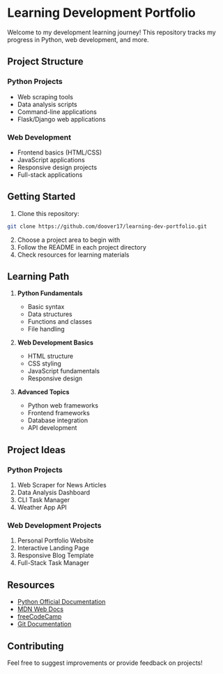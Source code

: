 # Learning Development Portfolio

Welcome to my development learning journey! This repository tracks my progress in Python, web development, and more.

## Project Structure

### Python Projects
- Web scraping tools
- Data analysis scripts
- Command-line applications
- Flask/Django web applications

### Web Development
- Frontend basics (HTML/CSS)
- JavaScript applications
- Responsive design projects
- Full-stack applications

## Getting Started

1. Clone this repository:
```bash
git clone https://github.com/doover17/learning-dev-portfolio.git
```

2. Choose a project area to begin with
3. Follow the README in each project directory
4. Check resources for learning materials

## Learning Path

1. **Python Fundamentals**
   - Basic syntax
   - Data structures
   - Functions and classes
   - File handling

2. **Web Development Basics**
   - HTML structure
   - CSS styling
   - JavaScript fundamentals
   - Responsive design

3. **Advanced Topics**
   - Python web frameworks
   - Frontend frameworks
   - Database integration
   - API development

## Project Ideas

### Python Projects
1. Web Scraper for News Articles
2. Data Analysis Dashboard
3. CLI Task Manager
4. Weather App API

### Web Development Projects
1. Personal Portfolio Website
2. Interactive Landing Page
3. Responsive Blog Template
4. Full-Stack Task Manager

## Resources

- [Python Official Documentation](https://docs.python.org/3/)
- [MDN Web Docs](https://developer.mozilla.org/)
- [freeCodeCamp](https://www.freecodecamp.org/)
- [Git Documentation](https://git-scm.com/doc)

## Contributing

Feel free to suggest improvements or provide feedback on projects!